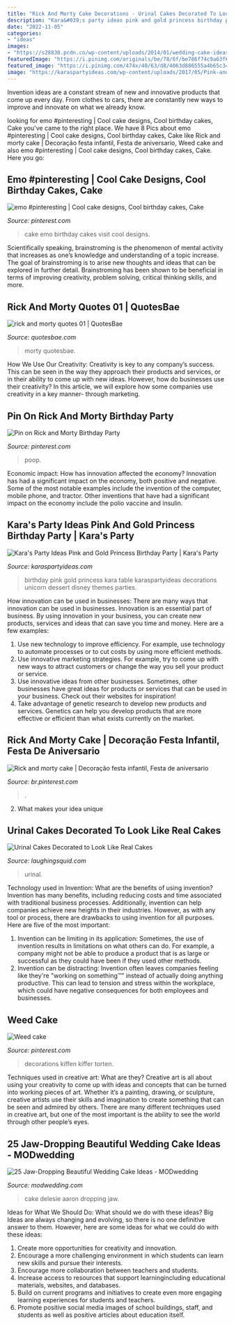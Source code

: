 ```yaml
---
title: "Rick And Morty Cake Decorations - Urinal Cakes Decorated To Look Like Real Cakes"
description: "Kara&#039;s party ideas pink and gold princess birthday party"
date: "2022-11-05"
categories:
- "ideas"
images:
- "https://s28830.pcdn.co/wp-content/uploads/2014/01/wedding-cake-ideas-18-01042014.jpg"
featuredImage: "https://i.pinimg.com/originals/be/78/6f/be786f74c9a63f6ec2fdea8cb52d6104.jpg"
featured_image: "https://i.pinimg.com/474x/40/63/d8/4063d886555a4b65c341cf7c226662ca.jpg"
image: "https://karaspartyideas.com/wp-content/uploads/2017/05/Pink-and-Gold-Princess-Birthday-Party-via-Karas-Party-Ideas-KarasPartyIdeas.com12.jpg"
---
```



Invention ideas are a constant stream of new and innovative products that come up every day. From clothes to cars, there are constantly new ways to improve and innovate on what we already know. 

	

		
looking for emo #pinteresting | Cool cake designs, Cool birthday cakes, Cake you've came to the right place. We have 8 Pics about emo #pinteresting | Cool cake designs, Cool birthday cakes, Cake like Rick and morty cake | Decoração festa infantil, Festa de aniversario, Weed cake and also emo #pinteresting | Cool cake designs, Cool birthday cakes, Cake. Here you go:
		
    
## Emo #pinteresting | Cool Cake Designs, Cool Birthday Cakes, Cake

<img loading=lazy src="https://i.pinimg.com/originals/be/78/6f/be786f74c9a63f6ec2fdea8cb52d6104.jpg" onerror="this.onerror=null;this.src='https://tse4.mm.bing.net/th?id=OIP.0yIZte-eQ7MFSr8_mumWVgAAAA&amp;pid=15.1';" alt="emo #pinteresting | Cool cake designs, Cool birthday cakes, Cake">

_Source: pinterest.com_

>cake emo birthday cakes visit cool designs. 

	

Scientifically speaking, brainstroming is the phenomenon of mental activity that increases as one’s knowledge and understanding of a topic increase. The goal of brainstroming is to arise new thoughts and ideas that can be explored in further detail. Brainstroming has been shown to be beneficial in terms of improving creativity, problem solving, critical thinking skills, and more.

    
## Rick And Morty Quotes 01 | QuotesBae

<img loading=lazy src="http://quotesbae.com/wp-content/uploads/2018/03/rick-and-morty-quotes-01.jpg" onerror="this.onerror=null;this.src='https://tse2.mm.bing.net/th?id=OIP.9du5r2VywqPZEV6-FfyadAHaI6&amp;pid=15.1';" alt="rick and morty quotes 01 | QuotesBae">

_Source: quotesbae.com_

>morty quotesbae. 

	

How We Use Our Creativity:
Creativity is key to any company’s success. This can be seen in the way they approach their products and services, or in their ability to come up with new ideas. However, how do businesses use their creativity? In this article, we will explore how some companies use creativity in a key manner- through marketing.

    
## Pin On Rick And Morty Birthday Party

<img loading=lazy src="https://i.pinimg.com/originals/f4/ff/33/f4ff339edd523803583a940f14e850b6.jpg" onerror="this.onerror=null;this.src='https://tse1.mm.bing.net/th?id=OIP._2GqEqXZv7jLizt4ScWHWAHaHa&amp;pid=15.1';" alt="Pin on Rick and Morty Birthday Party">

_Source: pinterest.com_

>poop. 

	

Economic impact: How has innovation affected the economy?
Innovation has had a significant impact on the economy, both positive and negative. Some of the most notable examples include the invention of the computer, mobile phone, and tractor. Other inventions that have had a significant impact on the economy include the polio vaccine and insulin.

    
## Kara&#039;s Party Ideas Pink And Gold Princess Birthday Party | Kara&#039;s Party

<img loading=lazy src="https://karaspartyideas.com/wp-content/uploads/2017/05/Pink-and-Gold-Princess-Birthday-Party-via-Karas-Party-Ideas-KarasPartyIdeas.com12.jpg" onerror="this.onerror=null;this.src='https://tse2.mm.bing.net/th?id=OIP.UI5c32BTYScT_L7LbyRmNwHaLH&amp;pid=15.1';" alt="Kara&#039;s Party Ideas Pink and Gold Princess Birthday Party | Kara&#039;s Party">

_Source: karaspartyideas.com_

>birthday pink gold princess kara table karaspartyideas decorations unicorn dessert disney themes parties. 

	

How innovation can be used in businesses: There are many ways that innovation can be used in businesses.
Innovation is an essential part of business. By using innovation in your business, you can create new products, services and ideas that can save you time and money. Here are a few examples: 
1. Use new technology to improve efficiency. For example, use technology to automate processes or to cut costs by using more efficient methods. 
2. Use innovative marketing strategies. For example, try to come up with new ways to attract customers or change the way you sell your product or service. 
3. Use innovative ideas from other businesses. Sometimes, other businesses have great ideas for products or services that can be used in your business. Check out their websites for inspiration! 
4. Take advantage of genetic research to develop new products and services. Genetics can help you develop products that are more effective or efficient than what exists currently on the market.

    
## Rick And Morty Cake | Decoração Festa Infantil, Festa De Aniversario

<img loading=lazy src="https://i.pinimg.com/736x/ac/47/59/ac4759543e3f57bd779de55e1a76e420.jpg" onerror="this.onerror=null;this.src='https://tse3.mm.bing.net/th?id=OIP.ZfyUdN31_alMH5VyGDUPtgHaJ3&amp;pid=15.1';" alt="Rick and morty cake | Decoração festa infantil, Festa de aniversario">

_Source: br.pinterest.com_

>. 

	

2. What makes your idea unique 

    
## Urinal Cakes Decorated To Look Like Real Cakes

<img loading=lazy src="https://laughingsquid.com/wp-content/uploads/Urinal-640x640.jpg?is-pending-load=1" onerror="this.onerror=null;this.src='https://tse1.mm.bing.net/th?id=OIP.RZ7fnDg8j3MSUYUocf3kfwHaHa&amp;pid=15.1';" alt="Urinal Cakes Decorated to Look Like Real Cakes">

_Source: laughingsquid.com_

>urinal. 

	

Technology used in Invention: What are the benefits of using invention?
Invention has many benefits, including reducing costs and time associated with traditional business processes. Additionally, invention can help companies achieve new heights in their industries. However, as with any tool or process, there are drawbacks to using invention for all purposes. Here are five of the most important: 
1) Invention can be limiting in its application: Sometimes, the use of invention results in limitations on what others can do. For example, a company might not be able to produce a product that is as large or successful as they could have been if they used other methods. 
2) Invention can be distracting: Invention often leaves companies feeling like they're "working on something™" instead of actually doing anything productive. This can lead to tension and stress within the workplace, which could have negative consequences for both employees and businesses.

    
## Weed Cake

<img loading=lazy src="https://i.pinimg.com/474x/40/63/d8/4063d886555a4b65c341cf7c226662ca.jpg" onerror="this.onerror=null;this.src='https://tse4.mm.bing.net/th?id=OIP.yJBxEe5LVNGAE3kjLPRCzwAAAA&amp;pid=15.1';" alt="Weed cake">

_Source: pinterest.com_

>decorations kiffen kiffer torten. 

	

Techniques used in creative art: What are they?
Creative art is all about using your creativity to come up with ideas and concepts that can be turned into working pieces of art. Whether it’s a painting, drawing, or sculpture, creative artists use their skills and imagination to create something that can be seen and admired by others. There are many different techniques used in creative art, but one of the most important is the ability to see the world through other people’s eyes.

    
## 25 Jaw-Dropping Beautiful Wedding Cake Ideas - MODwedding

<img loading=lazy src="https://s28830.pcdn.co/wp-content/uploads/2014/01/wedding-cake-ideas-18-01042014.jpg" onerror="this.onerror=null;this.src='https://tse1.mm.bing.net/th?id=OIP.56UHEZ58idYa9nUnOHzsQQHaLH&amp;pid=15.1';" alt="25 Jaw-Dropping Beautiful Wedding Cake Ideas - MODwedding">

_Source: modwedding.com_

>cake delesie aaron dropping jaw. 

	

Ideas for What We Should Do: What should we do with these ideas?
Big Ideas are always changing and evolving, so there is no one definitive answer to them. However, here are some ideas for what we could do with these ideas: 
1. Create more opportunities for creativity and innovation. 
2. Encourage a more challenging environment in which students can learn new skills and pursue their interests. 
3. Encourage more collaboration between teachers and students. 
4. Increase access to resources that support learningincluding educational materials, websites, and databases. 
5. Build on current programs and initiatives to create even more engaging learning experiences for students and teachers. 
6. Promote positive social media images of school buildings, staff, and students as well as positive articles about education itself.


